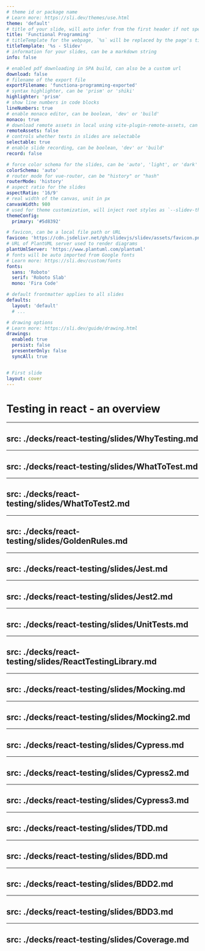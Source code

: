 ```yaml
---
# theme id or package name
# Learn more: https://sli.dev/themes/use.html
theme: 'default'
# title of your slide, will auto infer from the first header if not specified
title: 'Functional Programming'
# titleTemplate for the webpage, `%s` will be replaced by the page's title
titleTemplate: '%s - Slidev'
# information for your slides, can be a markdown string
info: false

# enabled pdf downloading in SPA build, can also be a custom url
download: false
# filename of the export file
exportFilename: 'functiona-programming-exported'
# syntax highlighter, can be 'prism' or 'shiki'
highlighter: 'prism'
# show line numbers in code blocks
lineNumbers: true
# enable monaco editor, can be boolean, 'dev' or 'build'
monaco: true
# download remote assets in local using vite-plugin-remote-assets, can be boolean, 'dev' or 'build'
remoteAssets: false
# controls whether texts in slides are selectable
selectable: true
# enable slide recording, can be boolean, 'dev' or 'build'
record: false

# force color schema for the slides, can be 'auto', 'light', or 'dark'
colorSchema: 'auto'
# router mode for vue-router, can be "history" or "hash"
routerMode: 'history'
# aspect ratio for the slides
aspectRatio: '16/9'
# real width of the canvas, unit in px
canvasWidth: 980
# used for theme customization, will inject root styles as `--slidev-theme-x` for attribute `x`
themeConfig:
  primary: '#5d8392'

# favicon, can be a local file path or URL
favicon: 'https://cdn.jsdelivr.net/gh/slidevjs/slidev/assets/favicon.png'
# URL of PlantUML server used to render diagrams
plantUmlServer: 'https://www.plantuml.com/plantuml'
# fonts will be auto imported from Google fonts
# Learn more: https://sli.dev/custom/fonts
fonts:
  sans: 'Roboto'
  serif: 'Roboto Slab'
  mono: 'Fira Code'

# default frontmatter applies to all slides
defaults:
  layout: 'default'
  # ...

# drawing options
# Learn more: https://sli.dev/guide/drawing.html
drawings:
  enabled: true
  persist: false
  presenterOnly: false
  syncAll: true


# First slide
layout: cover
---
```


# Testing in react - an overview


---
src: ./decks/react-testing/slides/WhyTesting.md
---


---
src: ./decks/react-testing/slides/WhatToTest.md
---


---
src: ./decks/react-testing/slides/WhatToTest2.md
---


---
src: ./decks/react-testing/slides/GoldenRules.md
---


---
src: ./decks/react-testing/slides/Jest.md
---


---
src: ./decks/react-testing/slides/Jest2.md
---


---
src: ./decks/react-testing/slides/UnitTests.md
---


---
src: ./decks/react-testing/slides/ReactTestingLibrary.md
---


---
src: ./decks/react-testing/slides/Mocking.md
---


---
src: ./decks/react-testing/slides/Mocking2.md
---


---
src: ./decks/react-testing/slides/Cypress.md
---


---
src: ./decks/react-testing/slides/Cypress2.md
---


---
src: ./decks/react-testing/slides/Cypress3.md
---


---
src: ./decks/react-testing/slides/TDD.md
---


---
src: ./decks/react-testing/slides/BDD.md
---


---
src: ./decks/react-testing/slides/BDD2.md
---


---
src: ./decks/react-testing/slides/BDD3.md
---


---
src: ./decks/react-testing/slides/Coverage.md
---
